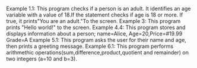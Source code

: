 Example 1.1: This program checks if a person is an adult. It identifies an age variable with a value of 18.If the statement checks if age is 18 or more. If true, it prints"You are an adult."To the screen. Example 3: This program prints "Hello world!" to the screen. Example 4.4: This program stores and displays information about a person; name=Alice, Age=20,Price=#19.99 Grade=A Example 5.1: This program asks the user for their name and age, then prints a greeting message. Example 6.1: This program performs arithmethic operations(sum,difference,product,quotient and remainder) on two integers (a=10 and b=3).
